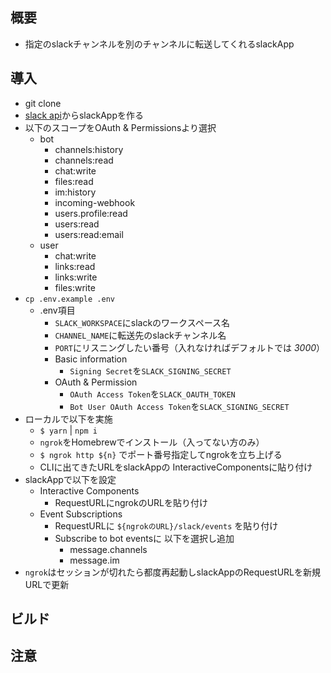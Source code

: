 ## 概要
- 指定のslackチャンネルを別のチャンネルに転送してくれるslackApp

## 導入
- git clone
- [slack api](https://api.slack.com/apps)からslackAppを作る
- 以下のスコープをOAuth & Permissionsより選択
  - bot
    - channels:history
    - channels:read
    - chat:write
    - files:read
    - im:history
    - incoming-webhook
    - users.profile:read
    - users:read
    - users:read:email
  - user
    - chat:write
    - links:read
    - links:write
    - files:write
- `cp .env.example .env`
  - .env項目
    - `SLACK_WORKSPACE`にslackのワークスペース名
    - `CHANNEL_NAME`に転送先のslackチャンネル名
    - `PORT`にリスニングしたい番号（入れなければデフォルトでは _3000_）
    - Basic information
      - `Signing Secret`を`SLACK_SIGNING_SECRET`
    - OAuth & Permission
      - `OAuth Access Token`を`SLACK_OAUTH_TOKEN`
      - `Bot User OAuth Access Token`を`SLACK_SIGNING_SECRET`
- ローカルで以下を実施
  - `$ yarn` | `npm i`
  - `ngrok`をHomebrewでインストール（入ってない方のみ）
  - `$ ngrok http ${n}` でポート番号指定してngrokを立ち上げる
  - CLIに出てきたURLをslackAppの InteractiveComponentsに貼り付け
- slackAppで以下を設定
  - Interactive Components
    - RequestURLにngrokのURLを貼り付け
  - Event Subscriptions
    - RequestURLに `${ngrokのURL}/slack/events` を貼り付け
    - Subscribe to bot eventsに 以下を選択し追加
      - message.channels
      - message.im
- `ngrok`はセッションが切れたら都度再起動しslackAppのRequestURLを新規URLで更新

## ビルド

## 注意



